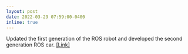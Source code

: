 ```yaml
---
layout: post
date: 2022-03-29 07:59:00-0400
inline: true
---
```

<!-- A simple inline announcement with Markdown emoji! :sparkles: :smile: -->
Updated the first generation of the ROS robot and developed the second generation ROS car. [[Link]](https://www.zmrobo.com/products/685)